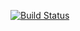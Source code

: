 [![Build Status](https://travis-ci.org/jhoonchoi/CSE110-Lab-5.svg?branch=master)](https://travis-ci.org/jhoonchoi/CSE110-Lab-5)